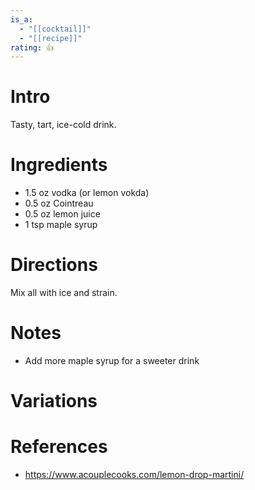 ```yaml
---
is_a:
  - "[[cocktail]]"
  - "[[recipe]]"
rating: 👍
---
```

# Intro
Tasty, tart, ice-cold drink.

# Ingredients
* 1.5 oz vodka (or lemon vokda)
* 0.5 oz Cointreau
* 0.5 oz lemon juice
* 1 tsp maple syrup

# Directions
Mix all with ice and strain.

# Notes
* Add more maple syrup for a sweeter drink

# Variations

# References
* https://www.acouplecooks.com/lemon-drop-martini/
